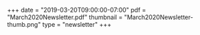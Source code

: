 +++
date = "2019-03-20T09:00:00-07:00"
pdf = "March2020Newsletter.pdf"
thumbnail = "March2020Newsletter-thumb.png"
type = "newsletter"
+++


